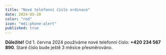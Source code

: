 ```yaml
---
title: "Nové telefonní číslo ordinace"
date: 2024-05-20
color: "red"
icon: "mdi:phone-alert"
published: true
---
```


**Důležité!** Od 1. června 2024 používáme nové telefonní číslo: **+420 234 567 890**. Staré číslo bude ještě 3 měsíce přesměrováno.
